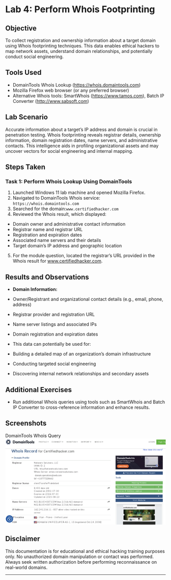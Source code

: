 # Lab 4: Perform Whois Footprinting

## Objective

To collect registration and ownership information about a target domain using Whois footprinting techniques. This data enables ethical hackers to map network assets, understand domain relationships, and potentially conduct social engineering.

## Tools Used

- DomainTools Whois Lookup (https://whois.domaintools.com)
- Mozilla Firefox web browser (or any preferred browser)
- Alternative Whois tools: SmartWhois (https://www.tamos.com), Batch IP Converter (http://www.sabsoft.com)

## Lab Scenario

Accurate information about a target’s IP address and domain is crucial in penetration testing. Whois footprinting reveals registrar details, ownership information, domain registration dates, name servers, and administrative contacts. This intelligence aids in profiling organizational assets and may uncover vectors for social engineering and internal mapping.

## Steps Taken

### Task 1: Perform Whois Lookup Using DomainTools

1. Launched Windows 11 lab machine and opened Mozilla Firefox.
2. Navigated to DomainTools Whois service: `https://whois.domaintools.com`
3. Searched for the domain:`www.certifiedhacker.com`
4. Reviewed the Whois result, which displayed:

- Domain owner and administrative contact information
- Registrar name and registrar URL
- Registration and expiration dates
- Associated name servers and their details
- Target domain’s IP address and geographic location

5. For the module question, located the registrar’s URL provided in the Whois result for www.certifiedhacker.com.

## Results and Observations

- **Domain Information:**
- Owner/Registrant and organizational contact details (e.g., email, phone, address)
- Registrar provider and registration URL
- Name server listings and associated IPs
- Domain registration and expiration dates

- This data can potentially be used for:
- Building a detailed map of an organization’s domain infrastructure
- Conducting targeted social engineering
- Discovering internal network relationships and secondary assets

## Additional Exercises

- Run additional Whois queries using tools such as SmartWhois and Batch IP Converter to cross-reference information and enhance results.

## Screenshots

DomainTools Whois Query
![DomainTools Whois Query](screenshots/domaintools_whois_query.png)

## Disclaimer

This documentation is for educational and ethical hacking training purposes only. No unauthorized domain manipulation or contact was performed. Always seek written authorization before performing reconnaissance on real-world domains.

---
